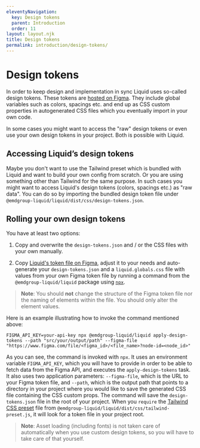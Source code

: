 ```yaml
---
eleventyNavigation:
  key: Design tokens
  parent: Introduction
  order: 11
layout: layout.njk
title: Design tokens
permalink: introduction/design-tokens/
---
```



# Design tokens

In order to keep design and implementation in sync Liquid uses so-called design tokens. These tokens are [hosted on Figma][liquid tokens on figma]. They include global variables such as colors, spacings etc. and end up as CSS custom properties in autogenerated CSS files which you eventually import in your own code.

In some cases you might want to access the "raw" design tokens or even use your own design tokens in your project. Both is possible with Liquid. 

## Accessing Liquid’s design tokens

Maybe you don't want to use the Tailwind preset which is bundled with Liquid and want to build your own config from scratch. Or you are using something other than Tailwind for the same purpose. In such cases you might want to access Liquid's design tokens (colors, spacings etc.) as "raw data". You can do so by importing the bundled design token file under `@emdgroup-liquid/liquid/dist/css/design-tokens.json`.

## Rolling your own design tokens

You have at least two options:

1. Copy and overwrite the `design-tokens.json` and / or the CSS files with your own manually.

2. Copy [Liquid's token file on Figma][liquid tokens on figma], adjust it to your needs and auto-generate your `design-tokens.json` and a `liquid.globals.css` file with values from your own Figma token file by running a command from the `@emdgroup-liquid/liquid` package using [`npx`](https://docs.npmjs.com/cli/v7/commands/npx).

> **Note**: You should **not** change the structure of the Figma token file nor the naming of elements within the file. You should only alter the element values.

Here is an example illustrating how to invoke the command mentioned above:

```shell
FIGMA_API_KEY=your-api-key npx @emdgroup-liquid/liquid apply-design-tokens --path "src/your/output/path" --figma-file "https://www.figma.com/file/<figma_id>/<file_name>?node-id=<node_id>"
```

As you can see, the command is invoked with `npx`. It uses an environment variable `FIGMA_API_KEY`, which you will have to provide in order to be able to fetch data from the Figma API, and executes the `apply-design-tokens` task. It also uses two application parameters: `--figma-file`, which is the URL to your Figma token file, and `--path`, which is the output path that points to a directory in your project where you would like to save the generated CSS file containing the CSS custom props. The command will save the `design-tokens.json` file in the root of your project. When you `require` the [Tailwind CSS preset](https://tailwindcss.com/docs/presets) file from `@emdgroup-liquid/liquid/dist/css/tailwind-preset.js`, it will look for a token file in your project root.

> **Note**: Asset loading (including fonts) is not taken care of automatically when you use custom design tokens, so you will have to take care of that yourself. 

<docs-page-nav prev-href="introduction/tailwindcss-integration/" next-title="Sandbox applications" next-href="introduction/sandbox-applications/"></docs-page-nav>

[liquid tokens on figma]: https://www.figma.com/file/JcDMeUwec9e185HfBgT9XE/Liquid-Oxygen?node-id=2615%3A28396
